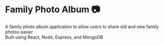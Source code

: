 # Family Photo Album 📷

A family photo album application to allow users to share old and new family photos easier <br>
Built using React, Node, Express, and MongoDB

